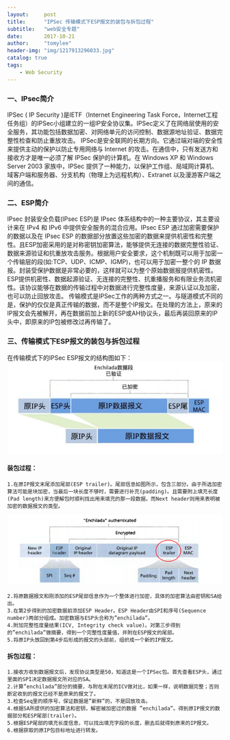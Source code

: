 ```yaml
---
layout:     post
title:      "IPSec 传输模式下ESP报文的装包与拆包过程"
subtitle:   "web安全专题"
date:       2017-10-21
author:     "tomylee"
header-img: "img/1217913296033.jpg"
catalog: true
tags:
    - Web Security
---
```


### 一、IPsec简介
IPSec ( IP Security )是IETF（Internet Engineering Task Force，Internet工程任务组）的IPSec小组建立的一组IP安全协议集。IPSec定义了在网络层使用的安全服务，其功能包括数据加密、对网络单元的访问控制、数据源地址验证、数据完整性检查和防止重放攻击。
IPSec是安全联网的长期方向。它通过端对端的安全性来提供主动的保护以防止专用网络与 Internet 的攻击。在通信中，只有发送方和接收方才是唯一必须了解 IPSec 保护的计算机。在 Windows XP 和 Windows Server 2003 家族中，IPSec 提供了一种能力，以保护工作组、局域网计算机、域客户端和服务器、分支机构（物理上为远程机构）、Extranet 以及漫游客户端之间的通信。
### 二、ESP简介
IPsec 封装安全负载(IPsec ESP)是 IPsec 体系结构中的一种主要协议，其主要设计来在 IPv4 和 IPv6 中提供安全服务的混合应用。IPsec ESP 通过加密需要保护的数据以及在 IPsec ESP 的数据部分放置这些加密的数据来提供机密性和完整性。且ESP加密采用的是对称密钥加密算法，能够提供无连接的数据完整性验证、数据来源验证和抗重放攻击服务。根据用户安全要求，这个机制既可以用于加密一个传输层的段(如:TCP、UDP、ICMP、IGMP)，也可以用于加密一整个的 IP 数据报。封装受保护数据是非常必要的，这样就可以为整个原始数据报提供机密性。ESP提供机密性、数据起源验证、无连接的完整性、抗重播服务和有限业务流机密性。该协议能够在数据的传输过程中对数据进行完整性度量，来源认证以及加密，也可以防止回放攻击。
传输模式是IPSec工作的两种方式之一。与隧道模式不同的是，保护的仅仅是真正传输的数据，而不是整个IP报文。在处理的方法上，原来的IP报文会先被解开，再在数据前加上新的ESP或AH协议头，最后再装回原来的IP头中，即原来的IP包被修改过再传输了。

### 三、传输模式下ESP报文的装包与拆包过程
在传输模式下的IPSec ESP报文的结构图如下：
![这里写图片描述](/img/cloudgoinout/ipsec1.png)

#### 装包过程：
```
1.在原IP报文末尾添加尾部(ESP trailer)。尾部信息如图所示，包含三部分。由于所选加密算法可能是块加密，当最后一块长度不够时，需要进行补充(padding)。且需要附上填充长度(Pad length)来方便解包时顺利找出用来填充的那一段数据。而Next header则用来表明被加密的数据报文的类型。
```
![这里写图片描述](/img/cloudgoinout/ipsec2.png)
```
2.将原数据报文和刚添加的ESP尾部信息作为一个整体进行加密，具体的加密算法由密钥和SA给出。            
3.在第2步得到的加密数据前添加ESP Header。ESP Header由SPI和序号(Sequence number)两部分组成。加密数据与ESP头合称为”enchilada”。
4.附加完整性度量结果(ICV, Integrity check value)。对第三步得到的”enchilada”做摘要，得到一个完整性度量值，并附在ESP报文的尾部。
5.将原IP头放回到第4步后形成的报文的头部前，组织成一个新的IP报文。
```

#### 拆包过程：
```
1.接收方收到数据报文后，发现协议类型是50，知道这是一个IPSec包。首先查看ESP头，通过里面的SPI决定数据报文所对应的SA。
2.计算”enchilada”部分的摘要，与附在末尾的ICV做对比，如果一样，说明数据完整；否则断定收到的报文已经不是原来的报文了。
3.检查Seq里的顺序号，保证数据是”新鲜”的，不是回放攻击。
4.根据SA所提供的加密算法和密钥，解密被加密过的数据 ”enchilada”。得到原IP报文的数据部分和ESP尾部(trailer)。
5.根据ESP尾部的填充长度信息，可以找出填充字段的长度，删去后就得到原来的IP报文。
6.根据获取的原IP包目标地址进行转发。 
```

